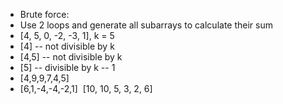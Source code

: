- Brute force:
- Use 2 loops and generate all subarrays to calculate their sum
​
- [4, 5, 0, -2, -3, 1], k = 5
- [4] -- not divisible by k
- [4,5] -- not divisible by k
- [5] -- divisible by k -- 1
- [4,9,9,7,4,5]
- [6,1,-4,-4,-2,1]
​
[10, 10, 5, 3, 2, 6]